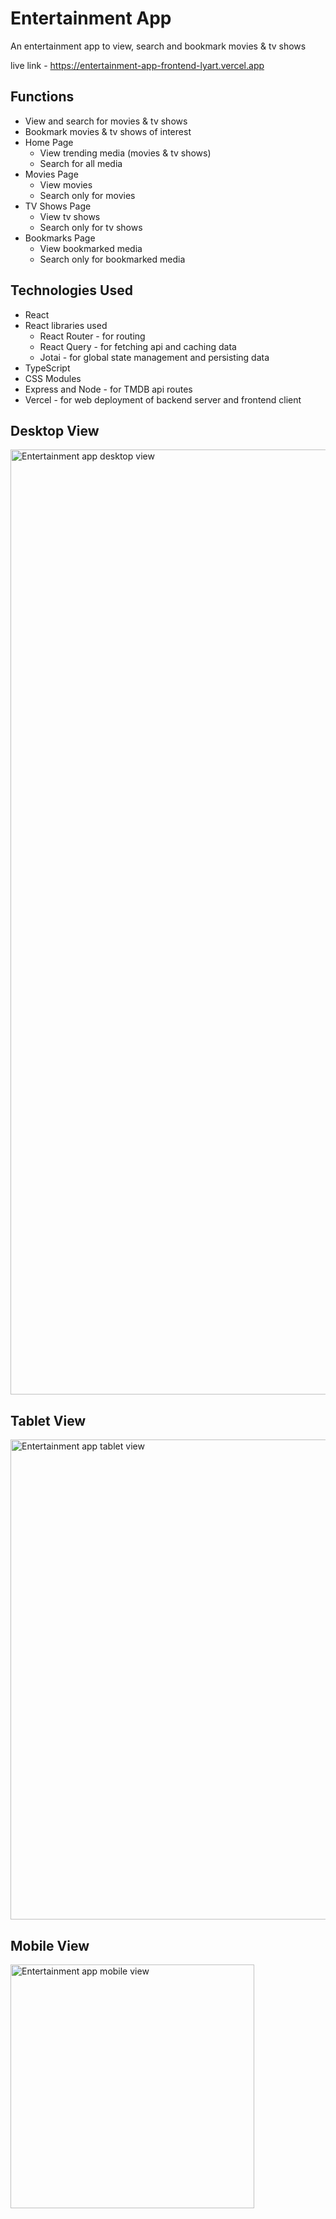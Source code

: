 # Entertainment App

An entertainment app to view, search and bookmark movies & tv shows

live link - https://entertainment-app-frontend-lyart.vercel.app

## Functions

- View and search for movies & tv shows
- Bookmark movies & tv shows of interest
- Home Page
	- View trending media (movies & tv shows)
	- Search for all media
- Movies Page
	- View movies
	- Search only for movies
- TV Shows Page
	- View tv shows
	- Search only for tv shows
- Bookmarks Page
	- View bookmarked media
	- Search only for bookmarked media

## Technologies Used

- React
- React libraries used
	- React Router - for routing
	- React Query - for fetching api and caching data
	- Jotai - for global state management and persisting data
- TypeScript
- CSS Modules
- Express and Node - for TMDB api routes
- Vercel - for web deployment of backend server and frontend client

## Desktop View

<img width="1512" alt="Entertainment app desktop view" src="https://github.com/user-attachments/assets/1e87e0a9-606c-4682-ae47-c9bff3e41630">

## Tablet View

<img width="768" alt="Entertainment app tablet view" src="https://github.com/user-attachments/assets/7bc0b385-aa25-461c-82ba-9fef87f34f5f">

## Mobile View

<img width="390" alt="Entertainment app mobile view" src="https://github.com/user-attachments/assets/21a23f68-0223-49a2-9296-a771eb832eee">


